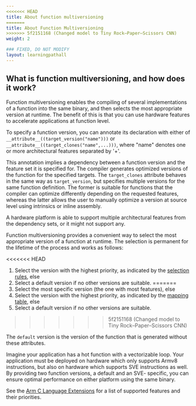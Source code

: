 ```yaml
---
<<<<<<< HEAD
title: About function multiversioning
=======
title: About Function Multiversioning
>>>>>>> 5f2151168 (Changed model to Tiny Rock–Paper–Scissors CNN)
weight: 2

### FIXED, DO NOT MODIFY
layout: learningpathall
---
```


## What is function multiversioning, and how does it work?

Function multiversioning enables the compiling of several implementations of a function into the same binary, and then selects the most appropriate version at runtime. The benefit of this is that you can use hardware features to accelerate applications at function level.

To specify a function version, you can annotate its declaration with either of  `__attribute__((target_version("name")))` or `__attribute__((target_clones("name",...)))`, where "name" denotes one or more architectural features separated by '+'. 

This annotation implies a dependency between a function version and the feature set it is specified for. The compiler generates optimized versions of the function for the specified targets. The `target_clones` attribute behaves in the same way as `target_version`, but specifies multiple versions for the same function definition. The former is suitable for functions that the compiler can optimize differently depending on the requested features, whereas the latter allows the user to manually optimize a version at source level using intrinsics or inline assembly.

A hardware platform is able to support multiple architectural features from the dependency sets, or it might not support any. 

Function multiversioning provides a convenient way to select the most appropriate version of a function at runtime. The selection is permanent for the lifetime of the process and works as follows:

<<<<<<< HEAD
1. Select the version with the highest priority, as indicated by the [selection rules](https://arm-software.github.io/acle/main/acle.html#selection), else
2. Select a default version if no other versions are suitable.
=======
1. Select the most specific version (the one with most features), else
2. Select the version with the highest priority, as indicated by the [mapping table](https://arm-software.github.io/acle/main/acle.html#mapping), else
3. Select a default version if no other versions are suitable.
>>>>>>> 5f2151168 (Changed model to Tiny Rock–Paper–Scissors CNN)

The `default` version is the version of the function that is generated without these attributes.

Imagine your application has a hot function with a vectorizable loop. Your application must be deployed on hardware which only supports Armv8 instructions, but also on hardware which supports SVE instructions as well. By providing two function versions, a default and an SVE- specific, you can ensure optimal performance on either platform using the same binary.

See the [Arm C Language Extensions](https://arm-software.github.io/acle/main/acle.html#mapping) for a list of supported features and their priorities.
